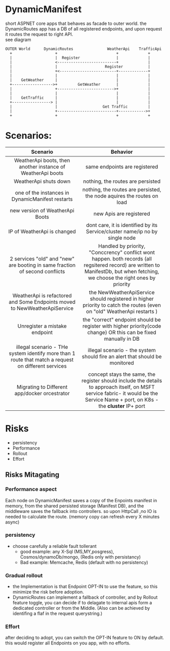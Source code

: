 # DynamicManifest
short ASPNET core apps that behaves as facade to outer world.
the DynamicRoutes app has a DB of all registered endpoints, and upon request it routes the request to right API.  
see diagram

```
OUTER World      DynamicRoutes               WeatherApi    TrafficApi
  +                   +                          +             +
  |                   |  Register                |             |
  |                   <--------------------------+             |
  |                   |                     Register           |
  |                   +<-------------------------+-------------+
  |                   |                          |             |
  |    GetWeather     |                          |             |
  +------------------>+         GetWeather       |             |
  |                   +------------------------->+             |
  |                   |                          |             |
  |    GetTraffic     |                          |             |
  +-----------------> |                          |             |
  |                   |                    Get Traffic         |
  |                   +--------------------------+------------>+
  +                   +                          +             +

```

# Scenarios:
|Scenario|Behavior|
| :---: | :---: |
|  WeatherApi boots,  then another instance of WeatherApi boots | same endpoints are registered|
 | WeatherApi shuts down | nothing, the routes are persisted|
 | one of the instances in DynamicManifest restarts  | nothing, the routes are persisted, the node aquires the routes on load|
 | new version of WeatherApi Boots | new Apis are registered|
 | IP of WeatherApi is changed | dont care, it is identified by its Service/cluster name/ip no by single node|
 | 2 services "old" and "new" are booting in same fraction of second conflicts | Handled by priority, "Conccrency" conflict wont happen. both records (all regsitered record) are written to ManifestDb, but when fetching, we choose the right ones by priority|
 | WeatherApi is refactored and Some Endpoints moved to NewWeatherApiService | the NewWeatherApiService should registered in higher priority to catch the routes (even on "old" WeatherApi restarts ) |
 | Unregister a mistake endpoint| the "correct" endpoint should be register with higher priority(code change) OR this can be fixed manually in DB |
 |  illegal scenario - THe system identify more than 1 route that match a request on different services | illegal scenario - the system should fire an alert that should be monitored  |
  |  Migrating to Different app/docker orcestrator | concept stays the same, the register should include the details to approach itself, on MSFT service fabric- it would be the Service Name + port, on K8s - the **cluster** IP+ port|
 
 

 
 # Risks
* persistency
* Performance 
* Rollout 
* Effort
 
 ## Risks Mitagating
  ### Performance aspect
 Each node on DynamicManifest saves a copy of the Enpoints manifest in memory, from the shared persisted storage (Manifest DB), and the middleware saves the fallback into controllers. so upon HttpCall ,no IO is needed to calculate the route. (memory copy can refresh every X minutes async)
 ### persistency 
  * choose carefully a reliable fault tollerant  
    * good example: any X-Sql (MS,MY,posgress), Cosmos/dynamoDb/mongo, (Redis only with persistancy)
    * Bad example: Memcache, Redis (default with no persistency)
 ### Gradual rollout
 * the Implementation is that Endpoint OPT-IN to use the feature, so this minimize the risk before adoption.
 * DynamicRoutes can implement a fallback of controller, and by Rollout feature toggle, you can decide if to delagate to internal apis form a dedicated controller or from the Middle.  (Also can be achieved by identifing a flaf in the request querystring.) 
 ### Effort
 after deciding to adopt, you can switch the OPT-IN feature to ON by default. this would register all Endpoints on you app, with no efforts. 
 
 
 
 

